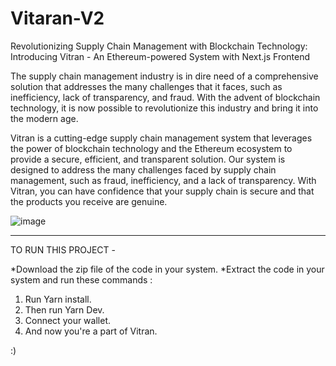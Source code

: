 # Vitaran-V2
Revolutionizing Supply Chain Management with Blockchain Technology: Introducing Vitran - An Ethereum-powered System with Next.js Frontend

The supply chain management industry is in dire need of a comprehensive solution that addresses the many challenges that it faces, such as inefficiency, lack of transparency, and fraud. With the advent of blockchain technology, it is now possible to revolutionize this industry and bring it into the modern age.

Vitran is a cutting-edge supply chain management system that leverages the power of blockchain technology and the Ethereum ecosystem to provide a secure, efficient, and transparent solution. Our system is designed to address the many challenges faced by supply chain management, such as fraud, inefficiency, and a lack of transparency. With Vitran, you can have confidence that your supply chain is secure and that the products you receive are genuine.

![image](https://user-images.githubusercontent.com/95743189/218319346-de8dc78a-5235-4720-942c-d8c7ba1e4e41.png)


----------------------------------------------------------------------------------------------------------------------------------------------------------------------------------------------------------------------------------------------------------------------------------------------------------------------------------
TO RUN THIS PROJECT -

*Download the zip file of the code in your system.
*Extract the code in your system and run these commands :

1. Run Yarn install.
2. Then run Yarn Dev.
3. Connect your wallet.
4. And now you're a part of Vitran.

:)
